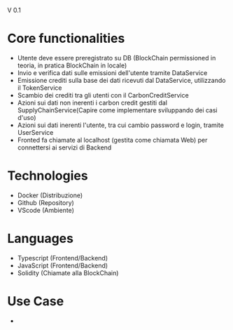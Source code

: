V 0.1

# Core functionalities
- Utente deve essere preregistrato su DB (BlockChain permissioned in teoria, in pratica BlockChain in locale)
- Invio e verifica dati sulle emissioni dell'utente tramite DataService
- Emissione crediti sulla base dei dati ricevuti dal DataService, utilizzando il TokenService
- Scambio dei crediti tra gli utenti con il CarbonCreditService
- Azioni sui dati non inerenti i carbon credit gestiti dal SupplyChainService(Capire come implementare sviluppando dei casi d'uso)
- Azioni sui dati inerenti l'utente, tra cui cambio password e login, tramite UserService
- Fronted fa chiamate al localhost (gestita come chiamata Web) per connettersi ai servizi di Backend

# Technologies
- Docker (Distribuzione)
- Github (Repository)
- VScode (Ambiente)

# Languages
- Typescript (Frontend/Backend)
- JavaScript (Frontend/Backend)
- Solidity (Chiamate alla BlockChain)

# Use Case
- 

